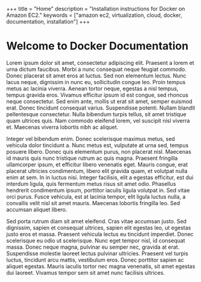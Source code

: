 +++
title = "Home"
description = "Installation instructions for Docker on Amazon EC2."
keywords = ["amazon ec2, virtualization, cloud, docker, documentation,  installation"]
+++

# Welcome to Docker Documentation


Lorem ipsum dolor sit amet, consectetur adipiscing elit. Praesent a lorem et urna dictum faucibus. Morbi a nunc consequat neque feugiat commodo. Donec placerat sit amet eros at luctus. Sed non elementum lectus. Nunc lacus neque, dignissim in nunc eu, sollicitudin congue leo. Proin tempus metus ac lacinia viverra. Aenean tortor neque, egestas a nisl tempus, tempus gravida eros. Vivamus efficitur ipsum id est congue, sed rhoncus neque consectetur. Sed enim ante, mollis ut erat sit amet, semper euismod erat. Donec tincidunt consequat varius. Suspendisse potenti. Nullam blandit pellentesque consectetur. Nulla bibendum turpis tellus, sit amet tristique quam ultrices quis. Nam commodo eleifend lorem, vel suscipit nisl viverra et. Maecenas viverra lobortis nibh ac aliquet.

Integer vel bibendum enim. Donec scelerisque maximus metus, sed vehicula dolor tincidunt a. Nunc metus est, vulputate at urna sed, tempus posuere libero. Donec quis elementum purus, non placerat nisl. Maecenas id mauris quis nunc tristique rutrum ac quis magna. Praesent fringilla ullamcorper ipsum, et efficitur libero venenatis eget. Mauris congue, erat placerat ultricies condimentum, libero elit gravida quam, et volutpat nulla enim at sem. In in luctus nisi. Integer facilisis, elit a egestas efficitur, est dui interdum ligula, quis fermentum metus risus sit amet odio. Phasellus hendrerit condimentum ipsum, porttitor iaculis ligula volutpat in. Sed vitae orci purus. Fusce vehicula, est at lacinia tempor, elit ligula luctus nulla, a convallis velit nisl sit amet mauris. Maecenas lobortis fringilla leo. Sed accumsan aliquet libero.

Sed porta rutrum diam sit amet eleifend. Cras vitae accumsan justo. Sed dignissim, sapien et consequat ultrices, sapien elit egestas leo, ut egestas justo eros et massa. Praesent vehicula lectus eu tincidunt imperdiet. Donec scelerisque eu odio ut scelerisque. Nunc eget tempor nisl, id consequat massa. Donec neque magna, pulvinar eu semper nec, gravida at erat. Suspendisse molestie laoreet lectus pulvinar ultricies. Praesent vel turpis luctus, tincidunt arcu mattis, vestibulum eros. Donec porttitor sapien ac aliquet egestas. Mauris iaculis tortor nec magna venenatis, sit amet egestas dui laoreet. Vivamus tempor sem sit amet nunc facilisis ultrices.
